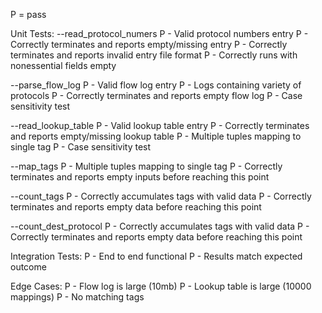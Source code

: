 P = pass

Unit Tests:
--read_protocol_numers
P - Valid protocol numbers entry
P - Correctly terminates and reports empty/missing entry
P - Correctly terminates and reports invalid entry file format
P - Correctly runs with nonessential fields empty

--parse_flow_log
P - Valid flow log entry 
P - Logs containing variety of protocols
P - Correctly terminates and reports empty flow log
P - Case sensitivity test

--read_lookup_table
P - Valid lookup table entry
P - Correctly terminates and reports empty/missing lookup table
P - Multiple tuples mapping to single tag
P - Case sensitivity test

--map_tags
P - Multiple tuples mapping to single tag
P - Correctly terminates and reports empty inputs before reaching this point

--count_tags
P - Correctly accumulates tags with valid data
P - Correctly terminates and reports empty data before reaching this point

--count_dest_protocol
P - Correctly accumulates tags with valid data
P - Correctly terminates and reports empty data before reaching this point

Integration Tests:
P - End to end functional
P - Results match expected outcome

Edge Cases:
P  - Flow log is large (10mb)
P  - Lookup table is large (10000 mappings)
P  - No matching tags